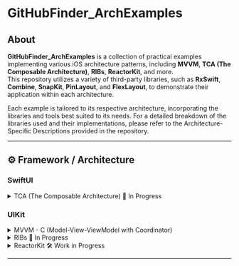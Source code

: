# GitHubFinder_ArchExamples

## About

**GitHubFinder_ArchExamples** is a collection of practical examples implementing various iOS architecture patterns, including **MVVM**, **TCA (The Composable Architecture)**, **RIBs**, **ReactorKit**, and more.  
This repository utilizes a variety of third-party libraries, such as **RxSwift**, **Combine**, **SnapKit**, **PinLayout**, and **FlexLayout**, to demonstrate their application within each architecture.  

Each example is tailored to its respective architecture, incorporating the libraries and tools best suited to its needs.
For a detailed breakdown of the libraries used and their implementations, please refer to the Architecture-Specific Descriptions provided in the repository.

------

## ⚙️ Framework / Architecture

### SwiftUI



<details>
<summary>TCA (The Composable Architecture) 🚧 In Progress</summary>

#### TCA (The Composable Architecture)

This section is currently a work in progress.  
More details and examples will be added soon. 🚀

<!-- Add details, explanations, and code snippets for TCA here -->

</details>

### UIKit

<details>
<summary>MVVM - C (Model-View-ViewModel with Coordinator)</summary>

### MVVM - C (Model-View-ViewModel with Coordinator)

##### MVVM-C is an extension of the MVVM architecture where the Coordinator pattern is introduced to manage navigation and decouple flow logic from the ViewModel.

#### 📦 SPM (Swift Package Manager)
- Then
- Moya
- SnapKit
- RxSwift
- Kingfisher

#### 🔧 Design Patterns
- Coordinator: Manages app navigation in a decoupled way.
- Singleton: Provides shared instances for commonly used components.
- Input/Output: Ensures unidirectional data flow between the View and ViewModel.

<img src="https://github.com/jife-archive/GitHubFinder/assets/114370871/3626bf5e-caf3-4054-8db9-c4247b7bd2fd" alt="MVVM-C Screenshot" width="600" />

</details>

<details>
<summary>RIBs 🚧 In Progress</summary>

#### RIBs

This section is currently a work in progress.  
More details, explanations, and code snippets will be added soon. 🚀

<!-- Add details, explanations, and code snippets for RIBs here -->

</details>

<details>
<summary>ReactorKit 🛠️ Work in Progress</summary>

#### ReactorKit

Content for ReactorKit is under development.  
Stay tuned for detailed explanations, examples, and code snippets. ✨

<!-- Add details, explanations, and code snippets for ReactorKit here -->

</details>

<!-- Add more architectures under UIKit as needed -->


---

